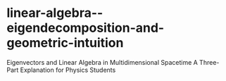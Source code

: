 # linear-algebra--eigendecomposition-and-geometric-intuition
Eigenvectors and Linear Algebra in Multidimensional Spacetime A Three-Part Explanation for Physics Students
